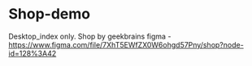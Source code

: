 # Shop-demo
Desktop_index only.
Shop by geekbrains figma - https://www.figma.com/file/7XhT5EWfZX0W6ohgd57Pny/shop?node-id=128%3A42 
